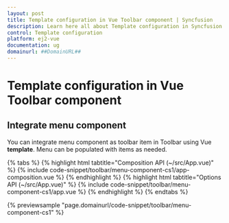 ```yaml
---
layout: post
title: Template configuration in Vue Toolbar component | Syncfusion
description: Learn here all about Template configuration in Syncfusion Vue Toolbar component of Syncfusion Essential JS 2 and more.
control: Template configuration 
platform: ej2-vue
documentation: ug
domainurl: ##DomainURL##
---
```


# Template configuration in Vue Toolbar component

## Integrate menu component

You can integrate menu component as toolbar item in Toolbar using Vue **template**. Menu can be populated with items as needed.

{% tabs %}
{% highlight html tabtitle="Composition API (~/src/App.vue)" %}
{% include code-snippet/toolbar/menu-component-cs1/app-composition.vue %}
{% endhighlight %}
{% highlight html tabtitle="Options API (~/src/App.vue)" %}
{% include code-snippet/toolbar/menu-component-cs1/app.vue %}
{% endhighlight %}
{% endtabs %}
        
{% previewsample "page.domainurl/code-snippet/toolbar/menu-component-cs1" %}